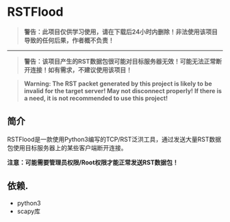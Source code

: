 # RSTFlood

> **警告：此项目仅供学习使用，请在下载后24小时内删除！非法使用该项目导致的任何后果，作者概不负责！**

---

> **警告：该项目产生的RST数据包很可能对目标服务器无效！可能无法正常断开连接！如有需求，不建议使用该项目！**

> **Warning: The RST packet generated by this project is likely to be invalid for the target server! May not disconnect properly! If there is a need, it is not recommended to use this project!**

## 简介

RSTFlood是一款使用Python3编写的TCP/RST泛洪工具，通过发送大量RST数据包使用目标服务器上的某些客户端断开连接。

**注意：可能需要管理员权限/Root权限才能正常发送RST数据包！**

## 依赖.

- python3
- scapy库

